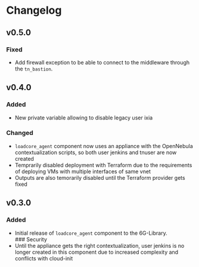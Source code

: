 # Changelog

## v0.5.0
### Fixed
- Add firewall exception to be able to connect to the middleware through the `tn_bastion`.


## v0.4.0
### Added
- New private variable allowing to disable legacy user ixia
### Changed
- `loadcore_agent` component now uses an appliance with the OpenNebula contextualization scripts, so both user jenkins and tnuser are now created
- Temprarily disabled deployment with Terraform due to the requirements of deploying VMs with multiple interfaces of same vnet
- Outputs are also temorarily disabled until the Terraform provider gets fixed


## v0.3.0
### Added
- Initial release of `loadcore_agent` component to the 6G-Library.
### Security
- Until the appliance gets the right contextualization, user jenkins is no longer created in this component due to increased complexity and conflicts with cloud-init

